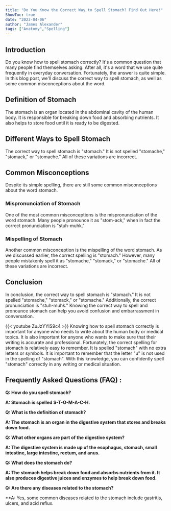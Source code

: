 ```yaml
---
title: "Do You Know the Correct Way to Spell Stomach? Find Out Here!"
ShowToc: true 
date: "2023-04-06"
author: "James Alexander" 
tags: ["Anatomy","Spelling"]
---
```

## Introduction

Do you know how to spell stomach correctly? It's a common question that many people find themselves asking. After all, it's a word that we use quite frequently in everyday conversation. Fortunately, the answer is quite simple. In this blog post, we'll discuss the correct way to spell stomach, as well as some common misconceptions about the word.

## Definition of Stomach

The stomach is an organ located in the abdominal cavity of the human body. It is responsible for breaking down food and absorbing nutrients. It also helps to store food until it is ready to be digested.

## Different Ways to Spell Stomach

The correct way to spell stomach is "stomach." It is not spelled "stomache," "stomack," or "stomache." All of these variations are incorrect.

## Common Misconceptions

Despite its simple spelling, there are still some common misconceptions about the word stomach.

### Mispronunciation of Stomach

One of the most common misconceptions is the mispronunciation of the word stomach. Many people pronounce it as "stom-ack," when in fact the correct pronunciation is "stuh-muhk."

### Mispelling of Stomach

Another common misconception is the mispelling of the word stomach. As we discussed earlier, the correct spelling is "stomach." However, many people mistakenly spell it as "stomache," "stomack," or "stomache." All of these variations are incorrect.

## Conclusion

In conclusion, the correct way to spell stomach is "stomach." It is not spelled "stomache," "stomack," or "stomache." Additionally, the correct pronunciation is "stuh-muhk." Knowing the correct way to spell and pronounce stomach can help you avoid confusion and embarrassment in conversation.

{{< youtube ZuJzYYIS9c4 >}} 
Knowing how to spell stomach correctly is important for anyone who needs to write about the human body or medical topics. It is also important for anyone who wants to make sure that their writing is accurate and professional. Fortunately, the correct spelling for stomach is relatively easy to remember. It is spelled "stomach" with no extra letters or symbols. It is important to remember that the letter "u" is not used in the spelling of "stomach". With this knowledge, you can confidently spell "stomach" correctly in any writing or medical situation.

## Frequently Asked Questions (FAQ) :
**Q: How do you spell stomach?**

**A: Stomach is spelled S-T-O-M-A-C-H.**

**Q: What is the definition of stomach?**

**A: The stomach is an organ in the digestive system that stores and breaks down food.**

**Q: What other organs are part of the digestive system?**

**A: The digestive system is made up of the esophagus, stomach, small intestine, large intestine, rectum, and anus.**

**Q: What does the stomach do?**

**A: The stomach helps break down food and absorbs nutrients from it. It also produces digestive juices and enzymes to help break down food.**

**Q: Are there any diseases related to the stomach?**

**A: Yes, some common diseases related to the stomach include gastritis, ulcers, and acid reflux.





